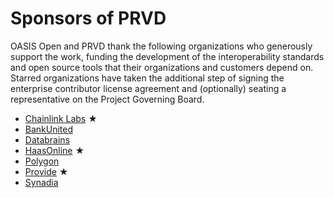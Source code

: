 # Sponsors of PRVD

OASIS Open and PRVD thank the following organizations who generously support the work, funding the development of the interoperability standards and open source tools that their organizations and customers depend on. Starred organizations have taken the additional step of signing the enterprise contributor license agreement and (optionally) seating a representative on the Project Governing Board. 

* [Chainlink Labs](https://chainlinklabs.com/) &bigstar;
* [BankUnited](https://www.bankunited.com/)
* [Databrains](https://databrains.com/)
* [HaasOnline](https://www.haasonline.com/) &bigstar;
* [Polygon](https://polygon.technology/)
* [Provide](https://provide.services/) &bigstar;
* [Synadia](https://synadia.com/)

